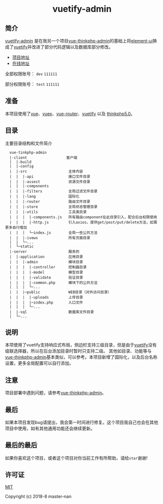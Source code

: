 <h1 align="center">vuetify-admin</h1>

## 简介

[vuetify-admin](https://github.com/master-nan/vuetify-admin) 是在我另一个项目[vue-thinkphp-admin](https://github.com/master-nan/vue-thinkphp-admin)的基础上将[element-ui](https://github.com/ElemeFE/element)换成了[vuetify](https://github.com/vuetifyjs/vuetify)并改进了部分代码逻辑以及数据库部分修改。

- [项目地址](https://github.com/master-nan/vuetify-admin)
- [在线地址](http://demo.vuetify.walnutech.com)

全部权限账号：
`dev`   `111111`

部分权限账号：
`test`     `111111`  


## 准备

本项目使用了[vue](https://cn.vuejs.org/index.html)、[vuex](https://vuex.vuejs.org/zh-cn/)、[vue-router](https://router.vuejs.org/zh-cn/)、[vuetify](https://github.com/vuetifyjs/vuetify) 以及 [thinkphp5.0](https://github.com/top-think/framework/tree/master)。

## 目录

主要目录结构和文件简介

```
  vue-tinkphp-admin
  |-client                  客户端
  |  |-build            
  |  |-config           
  |  |-src                   主体内容
  |  |  |-api                接口文件目录  
  |  |  |-assest             资源文件目录
  |  |  |-components
  |  |  |-filters            全局过滤文件目录
  |  |  |-lang               国际化
  |  |  |-router             路由文件目录
  |  |  |-store              全局状态管理目录
  |  |  |-utils              工具类目录
  |  |  |  |-components.js   所有路由component在此目录引入，配合后台权限使用
  |  |  |  |-http.js         引入axios，提供get/post/put/delete方法，如需更多自行增加
  |  |  |  └─index.js        全局一些公共方法
  |  |  |-ivews              所有页面目录
  |  |  └─...    
  |  └─static    
  |-server                   服务的
  |  |-application           应用目录
  |  |  |-admin              模块目录
  |  |  |  |-controller      控制器目录
  |  |  |  |-model           模型目录
  |  |  |  |-validate        验证目录
  |  |  |  |-common.php      模块下的公共方法
  |  |  |  └─...            
  |  |  |─public             WEB目录（对外访问目录）
  |  |  |  |-uploads         上传目录          
  |  |  |  |─index.php       入口文件
  |  |  |  └─...
  |  |-sql                   数据库文件目录
  |  └─...
```

## 说明

本项使用了vuetify支持响应式布局，侧边栏支持三级目录，但是由于[vuetify](https://github.com/vuetifyjs/vuetify)没有级联选择器，所以在后台添加目录时暂时只支持二级。
其他如目录、功能等与[vue-thinkphp-admin](https://github.com/master-nan/vue-thinkphp-admin)基本类似，可以参考。本项目新增了国际化，以及后台名称设置，更多全局配置可以自行添加。

## 注意

项目部署中遇到问题，请参考[vue-thinkphp-admin](https://github.com/master-nan/vue-thinkphp-admin)。

## 最后

如果本项目发现bug请提出，我会第一时间进行修复。这个项目我自己也会在其他项目中使用，如有其他通用功能还会继续更新。

## 最后的最后

如果你喜欢这个项目，或者这个项目对你当前工作有所帮助，请给`star`谢谢!

## 许可证

[MIT](./LICENSE)

Copyright (c) 2018-8 master-nan
